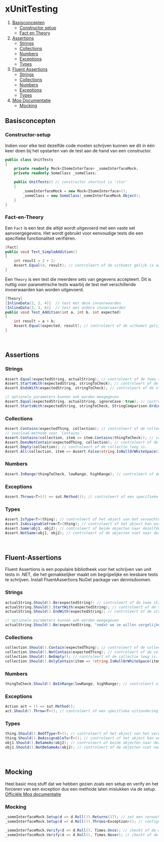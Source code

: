 # xUnitTesting

1. [Basisconcepten](#Basisconcepten)
   - [Constructor setup](#Constructor-setup)
   - [Fact en Theory](#Fact-en-Theory)
2. [Assertions](#Assertions)
   - [Strings](#Strings)
   - [Collections](#Collections)
   - [Numbers](#Numbers)
   - [Exceptions](#Exceptions)
   - [Types](#Types)
3. [Fluent Assertions](#Fluent-Assertions)
   - [Strings](#Strings)
   - [Collections](#Collections)
   - [Numbers](#Numbers)
   - [Exceptions](#Exceptions)
   - [Types](#Types)
4. [Moq Documentatie](https://documentation.help/Moq/)
   - [Mocking](#Mocking)
## Basisconcepten

### Constructor-setup
Indien voor elke test dezelfde code moeten schrijven kunnen we dit in één keer doen bij het opstarten van de test aan de hand van een constructor.
```csharp
public class UnitTests
{
    private readonly Mock<ISomeInterface> _someInterfaceMock;
    private readonly SomeClass _someClass;

    public UnitTests() // constructor shortcut is 'ctor'
    {
        _someInterfaceMock = new Mock<ISomeInterface>();
        _someClass = new SomeClass(_someInterfaceMock.Object);
    }
}
```

### Fact-en-Theory
Een `Fact` is een test die altijd wordt uitgevoerd met een vaste set aanvoergegevens. Het wordt gebruikt voor eenvoudige tests die een specifieke functionaliteit verifiëren.
```csharp
[Fact]
public void Test_SimpleAddition()
{
    int result = 2 + 2;
    Assert.Equal(4, result); // controleert of de uitkomst gelijk is aan 4
}
```

Een `Theory` is een test die meerdere sets van gegevens accepteert. Dit is nuttig voor parametrische tests waarbij de test met verschillende invoerwaarden kan worden uitgevoerd.
```csharp
[Theory]
[InlineData(2, 2, 4)]  // test met deze invoerwaarden
[InlineData(3, 3, 6)]  // test met andere invoerwaarden
public void Test_Addition(int a, int b, int expected)
{
    int result = a + b;
    Assert.Equal(expected, result); // controleert of de uitkomst gelijk is aan de verwachte waarde
}
```

<br />

## Assertions
### Strings
```csharp
Assert.Equal(expectedString, actualString); // controleert of de twee strings exact gelijk zijn.
Assert.StartsWith(expectedString, stringToCheck); // controleert of de string begint met de verwachte waarde.
Assert.EndsWith(expectedString, stringToCheck); // controleert of de string eindigt met de verwachte waarde.

// optionele parameters kunnen ook worden meegegeven
Assert.Equal(expectedString, actualString, ignoreCase: true); // controleert of de twee strings gelijk zijn, negeert hoofdlettergevoeligheid.
Assert.StartsWith(expectedString, stringToCheck, StringComparison.OrdinalIgnoreCase); // controleert of de string begint met de verwachte waarde, negeert hoofdlettergevoeligheid.
```

### Collections
```csharp
Assert.Contains(expectedThing, collection); // controleert of de collectie het verwachte item bevat.
// overload-methode voor `Contains`
Assert.Contains(collection, item => item.Contains(thingToCheck)); // controleert of de collectie een item bevat dat voldoet aan de voorwaarde.
Assert.DoesNotContain(expectedThing, collection); // controleert of de collectie het verwachte item niet bevat.
Assert.Empty(collection); // controleert of de collectie leeg is.
Assert.All(collection, item => Assert.False(string.IsNullOrWhiteSpace(item))); // controleert of alle items in de collectie aan de opgegeven voorwaarde voldoen (hier: geen lege of witte ruimte).
```

### Numbers
```csharp
Assert.InRange(thingToCheck, lowRange, highRange); // controleert of de waarde binnen het opgegeven bereik ligt.
```

### Exceptions
```csharp
Assert.Throws<T>(() => sut.Method()); // controleert of een specifieke uitzondering wordt opgegooid door de methode.
```

### Types
```csharp
Assert.IsType<T>(thing); // controleert of het object van het verwachte type is.
Assert.IsAssignableFrom<T>(thing); // controleert of het object kan worden toegewezen aan het opgegeven type.
Assert.Same(obj1, obj2); // controleert of beide objecten naar dezelfde instantie verwijzen.
Assert.NotSame(obj1, obj2); // controleert of de objecten niet naar dezelfde instantie verwijzen.
```

<br />

## Fluent-Assertions
Fluent Assertions is een populaire bibliotheek voor het schrijven van unit tests in .NET, die het gemakkelijker maakt om begrijpelijke en leesbare tests te schrijven. Install FluentAssertions NuGet package van dennisdoomen.

### Strings
```csharp
actualString.Should().Be(expectedString); // controleert of de twee strings exact gelijk zijn.
actualString.Should().StartWith(expectedString); // controleert of de string begint met de verwachte waarde.
actualString.Should().EndWith(expectedString); // controleert of de string eindigt met de verwachte waarde.

// optionele parameters kunnen ook worden meegegeven
actualString.Should().Be(expectedString, "omdat we ze willen vergelijken"); // voegt een boodschap toe aan de foutmelding
```

### Collections
```csharp
collection.Should().Contain(expectedThing); // controleert of de collectie het verwachte item bevat.
collection.Should().NotContain(expectedThing); // controleert of de collectie het verwachte item niet bevat.
collection.Should().BeEmpty(); // controleert of de collectie leeg is.
collection.Should().OnlyContain(item => !string.IsNullOrWhiteSpace(item)); // controleert of alle items in de collectie niet leeg of alleen witruimte zijn.
```

### Numbers
```csharp
thingToCheck.Should().BeInRange(lowRange, highRange); // controleert of de waarde binnen het opgegeven bereik ligt.
```

### Exceptions
```csharp
Action act = () => sut.Method();
act.Should().Throw<T>(); // controleert of een specifieke uitzondering wordt opgegooid door de methode.
```

### Types
```csharp
thing.Should().BeOfType<T>(); // controleert of het object van het verwachte type is.
thing.Should().BeAssignableTo<T>(); // controleert of het object kan worden toegewezen aan het opgegeven type.
obj1.Should().BeSameAs(obj2); // controleert of beide objecten naar dezelfde instantie verwijzen.
obj1.Should().NotBeSameAs(obj2); // controleert of de objecten niet naar dezelfde instantie verwijzen.
```

<br />

## Mocking
Heel basic moq stuff dat we hebben gezien zoals een setup en verify en het forceren van een exception dus een methode laten mislukken via de setup. [Officiële Moq documentatie](https://documentation.help/Moq/)
### Mocking
```csharp
_someInterfaceMock.Setup(d => d.Roll()).Returns(17); // zet een verwachte waarde voor de `Roll` methode.
_someInterfaceMock.Setup(d => d.Roll()).Throws<Exception>(); // configureert de `Roll` methode om een exception te werpen.

```

```csharp
_someInterfaceMock.Verify(d => d.Roll(), Times.Once); // checkt of de methode `Roll` exact 1 keer is uitgevoerd.
_someInterfaceMock.Verify(d => d.Roll(), Times.Never); // checkt of de methode `Roll` nooit is uitgevoerd.
```
